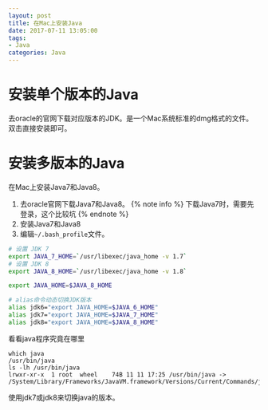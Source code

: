 ```yaml
---
layout: post
title: 在Mac上安装Java
date: 2017-07-11 13:05:00
tags:
- Java
categories: Java
---
```


# 安装单个版本的Java
去oracle的官网下载对应版本的JDK。是一个Mac系统标准的dmg格式的文件。双击直接安装即可。

# 安装多版本的Java
在Mac上安装Java7和Java8。
1. 去oracle官网下载Java7和Java8。
{% note info %} 下载Java7时，需要先登录，这个比较坑 {% endnote %}
2. 安装Java7和Java8
3. 编辑`~/.bash_profile`文件。
```bash
# 设置 JDK 7
export JAVA_7_HOME=`/usr/libexec/java_home -v 1.7`
# 设置 JDK 8
export JAVA_8_HOME=`/usr/libexec/java_home -v 1.8`

export JAVA_HOME=$JAVA_8_HOME

# alias命令动态切换JDK版本
alias jdk6="export JAVA_HOME=$JAVA_6_HOME"
alias jdk7="export JAVA_HOME=$JAVA_7_HOME"
alias jdk8="export JAVA_HOME=$JAVA_8_HOME"
```

看看java程序究竟在哪里
```
which java
/usr/bin/java
ls -lh /usr/bin/java
lrwxr-xr-x  1 root  wheel    74B 11 11 17:25 /usr/bin/java -> /System/Library/Frameworks/JavaVM.framework/Versions/Current/Commands/java
```

使用jdk7或jdk8来切换java的版本。



